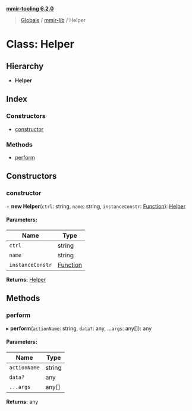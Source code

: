 **[mmir-tooling 6.2.0](../README.md)**

> [Globals](../README.md) / [mmir-lib](../modules/mmir_lib.md) / Helper

# Class: Helper

## Hierarchy

* **Helper**

## Index

### Constructors

* [constructor](mmir_lib.helper.md#constructor)

### Methods

* [perform](mmir_lib.helper.md#perform)

## Constructors

### constructor

\+ **new Helper**(`ctrl`: string, `name`: string, `instanceConstr`: [Function](../interfaces/mmir_lib.requirejs.md#function)): [Helper](mmir_lib.helper.md)

#### Parameters:

Name | Type |
------ | ------ |
`ctrl` | string |
`name` | string |
`instanceConstr` | [Function](../interfaces/mmir_lib.requirejs.md#function) |

**Returns:** [Helper](mmir_lib.helper.md)

## Methods

### perform

▸ **perform**(`actionName`: string, `data?`: any, ...`args`: any[]): any

#### Parameters:

Name | Type |
------ | ------ |
`actionName` | string |
`data?` | any |
`...args` | any[] |

**Returns:** any
